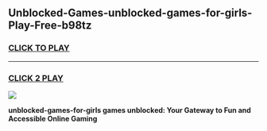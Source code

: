 
## Unblocked-Games-unblocked-games-for-girls-Play-Free-b98tz
<h3>
<a href="https://premium76.site?title=unblocked-games-for-girls&ref=20A">CLICK TO PLAY</a></h3>
<hr>

<h3>
<a href="https://premium76.site?title=unblocked-games-for-girls&ref=20A">CLICK 2 PLAY</a>
  
</h3>

<a href="https://premium76.site?title=unblocked-games-for-girls&ref=20A"><img src="https://clearcache.store/games.png"></a>


**unblocked-games-for-girls games unblocked: Your Gateway to Fun and Accessible Online Gaming**
